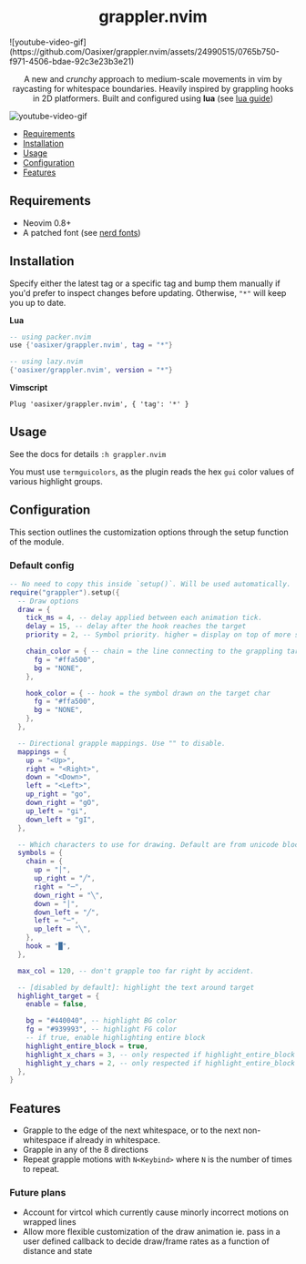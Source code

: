  <h1 align="center">
  grappler.nvim
</h1>
![youtube-video-gif](https://github.com/Oasixer/grappler.nvim/assets/24990515/0765b750-f971-4506-bdae-92c3e23b3e21)
<p align="center">A new and <i>crunchy</i> approach to medium-scale movements in vim by raycasting for whitespace boundaries.
Heavily inspired by grappling hooks in 2D platformers. Built and configured using <b>lua</b> (see <a href="https://neovim.io/doc/user/lua-guide.html">lua guide</a>)
</p>

<!-- ![demo-gif](https://github.com/Oasixer/grappler.nvim/assets/24990515/0765b750-f971-4506-bdae-92c3e23b3e21) -->

![youtube-video-gif](https://github.com/Oasixer/grappler.nvim/assets/24990515/0765b750-f971-4506-bdae-92c3e23b3e21)

<!--toc:start-->

- [Requirements](#requirements)
- [Installation](#installation)
- [Usage](#usage)
- [Configuration](#configuration)
- [Features](#features)

<!--toc:end-->

## Requirements

- Neovim 0.8+
- A patched font (see [nerd fonts](https://github.com/ryanoasis/nerd-fonts))

## Installation

Specify either the latest tag or a specific tag and bump them manually if you'd prefer to inspect changes before updating.
Otherwise, `"*"` will keep you up to date.

**Lua**

```lua
-- using packer.nvim
use {'oasixer/grappler.nvim', tag = "*"}

-- using lazy.nvim
{'oasixer/grappler.nvim', version = "*"}
```

**Vimscript**

```vim
Plug 'oasixer/grappler.nvim', { 'tag': '*' }
```

## Usage

See the docs for details `:h grappler.nvim`

You must use `termguicolors`, as the plugin reads the hex `gui` color values of various highlight groups.

## Configuration

This section outlines the customization options through the setup function of the module.

### Default config

```lua
-- No need to copy this inside `setup()`. Will be used automatically.
require("grappler").setup({
  -- Draw options
  draw = {
    tick_ms = 4, -- delay applied between each animation tick.
    delay = 15, -- delay after the hook reaches the target
    priority = 2, -- Symbol priority. higher = display on top of more symbols.

    chain_color = { -- chain = the line connecting to the grappling target
      fg = "#ffa500",
      bg = "NONE",
    },

    hook_color = { -- hook = the symbol drawn on the target char
      fg = "#ffa500",
      bg = "NONE",
    },
  },

  -- Directional grapple mappings. Use "" to disable.
  mappings = {
    up = "<Up>",
    right = "<Right>",
    down = "<Down>",
    left = "<Left>",
    up_right = "go",
    down_right = "gO",
    up_left = "gi",
    down_left = "gI",
  },

  -- Which characters to use for drawing. Default are from unicode block codes
  symbols = {
    chain = {
      up = "│",
      up_right = "╱",
      right = "─",
      down_right = "╲",
      down = "│",
      down_left = "╱",
      left = "─",
      up_left = "╲",
    },
    hook = "█",
  },

  max_col = 120, -- don't grapple too far right by accident.

  -- [disabled by default]: highlight the text around target
  highlight_target = {
    enable = false,

    bg = "#440040", -- highlight BG color
    fg = "#939993", -- highlight FG color
    -- if true, enable highlighting entire block
    highlight_entire_block = true,
    highlight_x_chars = 3, -- only respected if highlight_entire_block == false
    highlight_y_chars = 2, -- only respected if highlight_entire_block == false
  },
}
```

## Features

- Grapple to the edge of the next whitespace, or to the next non-whitespace if already in whitespace.
- Grapple in any of the 8 directions
- Repeat grapple motions with `N<Keybind>` where `N` is the number of times to repeat.

### Future plans

- Account for virtcol which currently cause minorly incorrect motions on wrapped lines
- Allow more flexible customization of the draw animation ie. pass in a user defined callback to decide draw/frame rates as a function of distance and state

